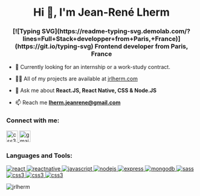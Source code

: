 <h1 align="center">Hi 👋, I'm Jean-René Lherm</h1>
<h3 align="center">[![Typing SVG](https://readme-typing-svg.demolab.com/?lines=Full+Stack+developper+from+Paris,+France)](https://git.io/typing-svg)
Frontend developer from Paris, France</h3>

- 🚀 Currently looking for an internship or a work-study contract. 

- 👨‍💻 All of my projects are available at [jrlherm.com](http://jrlherm.com)

- 💬 Ask me about **React.JS, React Native, CSS & Node.JS**

- 📫 Reach me **lherm.jeanrene@gmail.com**

<h3 align="left">Connect with me:</h3>
<p align="left">
<a href="https://www.linkedin.com/in/jrlherm/" target="_blank" rel="noreferrer"> <img src="https://img.shields.io/badge/linkedin-%230077B5.svg?style=for-the-badge&logo=linkedin&logoColor=white" alt="css3" height="30"/> </a> 
<a href="mailto:lherm.jeanrene@gmail.com" target="_blank" rel="noreferrer"> <img src="https://img.shields.io/badge/Gmail-D14836?style=for-the-badge&logo=gmail&logoColor=white" alt="gmail" height="30"/> </a> 
</p>

<h3 align="left">Languages and Tools:</h3>

<p align="left"> 
  <a href="https://reactjs.org/" target="_blank" rel="noreferrer"> <img src="https://img.shields.io/badge/react-%2320232a.svg?style=for-the-badge&logo=react&logoColor=%2361DAFB" alt="react" /> </a>   <a href="https://reactnative.dev/" target="_blank" rel="noreferrer"> <img src="https://img.shields.io/badge/react_native-%2320232a.svg?style=for-the-badge&logo=react&logoColor=%2361DAFB" alt="reactnative"/> </a> <a href="https://developer.mozilla.org/en-US/docs/Web/JavaScript" target="_blank" rel="noreferrer"> <img src="https://img.shields.io/badge/javascript-%23323330.svg?style=for-the-badge&logo=javascript&logoColor=%23F7DF1E" alt="javascript"> </a> <a href="https://nodejs.org" target="_blank" rel="noreferrer"> <img src="https://img.shields.io/badge/node.js-6DA55F?style=for-the-badge&logo=node.js&logoColor=white" alt="nodejs"/>       </a> <a href="https://expressjs.com" target="_blank" rel="noreferrer"> <img src="https://img.shields.io/badge/express.js-%23404d59.svg?style=for-the-badge&logo=express&logoColor=%2361DAFB" alt="express"/> </a> <a href="https://www.mongodb.com/" target="_blank" rel="noreferrer"> <img src="https://img.shields.io/badge/MongoDB-%234ea94b.svg?style=for-the-badge&logo=mongodb&logoColor=white" alt="mongodb"/> </a> <a href="https://sass-lang.com" target="_blank" rel="noreferrer"> <img src="https://img.shields.io/badge/SASS-hotpink.svg?style=for-the-badge&logo=SASS&logoColor=white" alt="sass"/> </a> <a href="https://www.w3schools.com/css/" target="_blank" rel="noreferrer"> <img src="https://img.shields.io/badge/css3-%231572B6.svg?style=for-the-badge&logo=css3&logoColor=white" alt="css3"/> </a> <a href="https://www.netlify.com/" target="_blank" rel="noreferrer"> <img src="https://img.shields.io/badge/netlify-%23000000.svg?style=for-the-badge&logo=netlify&logoColor=#00C7B7" alt="css3"/> </a> <a href="https://expo.dev/" target="_blank" rel="noreferrer"> <img src="https://img.shields.io/badge/expo-1C1E24?style=for-the-badge&logo=expo&logoColor=#D04A37" alt="css3"/> </a> 

</p>

<p><img align="center" src="https://github-readme-stats.vercel.app/api/top-langs?username=jrlherm&show_icons=true&locale=en&layout=compact" alt="jrlherm" /></p>
